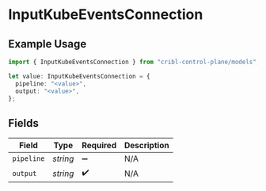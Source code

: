 # InputKubeEventsConnection

## Example Usage

```typescript
import { InputKubeEventsConnection } from "cribl-control-plane/models";

let value: InputKubeEventsConnection = {
  pipeline: "<value>",
  output: "<value>",
};
```

## Fields

| Field              | Type               | Required           | Description        |
| ------------------ | ------------------ | ------------------ | ------------------ |
| `pipeline`         | *string*           | :heavy_minus_sign: | N/A                |
| `output`           | *string*           | :heavy_check_mark: | N/A                |